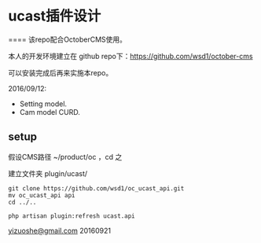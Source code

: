 
# ucast插件设计
====
该repo配合OctoberCMS使用。

本人的开发环境建立在 github repo下：https://github.com/wsd1/october-cms 

可以安装完成后再来实施本repo。


2016/09/12:
* Setting model.
* Cam model CURD.


## setup
	
假设CMS路径 ~/product/oc ，cd 之

建立文件夹	plugin/ucast/


	git clone https://github.com/wsd1/oc_ucast_api.git
	mv oc_ucast_api api
	cd ../..

	php artisan plugin:refresh ucast.api



yizuoshe@gmail.com 20160921
